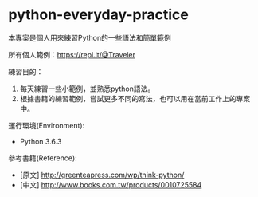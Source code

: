 # python-everyday-practice
本專案是個人用來練習Python的一些語法和簡單範例

所有個人範例：https://repl.it/@Traveler

練習目的：
  1. 每天練習一些小範例，並熟悉python語法。
  2. 根據書籍的練習範例，嘗試更多不同的寫法，也可以用在當前工作上的專案中。

運行環境(Environment):
  - Python 3.6.3

參考書籍(Reference):
  - [原文] http://greenteapress.com/wp/think-python/
  - [中文] http://www.books.com.tw/products/0010725584
